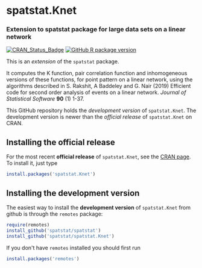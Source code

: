 # spatstat.Knet

### Extension to spatstat package for large data sets on a linear network

[![CRAN_Status_Badge](http://www.r-pkg.org/badges/version/spatstat.Knet)](http://cran.r-project.org/web/packages/spatstat.Knet)
[![GitHub R package version](https://img.shields.io/github/r-package/v/spatstat/spatstat.Knet)](https://github.com/spatstat/spatstat.Knet)

This is an _extension_ of the `spatstat` package. 

It computes the K function, pair correlation function
and inhomogeneous versions of these functions,
for point pattern on a linear network, using the
algorithms described in
S. Rakshit, A Baddeley and G. Nair (2019)
Efficient code for second order analysis of events on a linear network.
_Journal of Statistical Software_ **90** (1) 1-37.

This GitHub repository holds the *development version* of
`spatstat.Knet`. The development version is newer than the *official release*
of `spatstat.Knet` on CRAN. 

## Installing the official release

For the most recent **official release** of 
`spatstat.Knet`, see the [CRAN page](https://cran.r-project.org/web/packages/spatstat.Knet). To install it, just type

```R
install.packages('spatstat.Knet')
```

## Installing the development version

The easiest way to install the **development version** of `spatstat.Knet` 
from github is through the `remotes` package:

```R
require(remotes)
install_github('spatstat/spatstat')
install_github('spatstat/spatstat.Knet')
```

If you don't have `remotes` installed you should first run

```R
install.packages('remotes')
```


